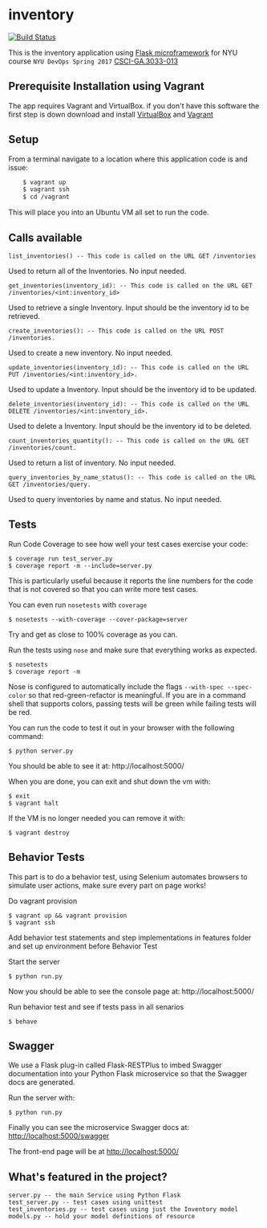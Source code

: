 # inventory

[![Build Status](https://travis-ci.org/NYU-Foxtrot/inventory.svg?branch=master)](https://travis-ci.org/NYU-Foxtrot/inventory)

This is the inventory application using [Flask microframework](http://flask.pocoo.org/) for NYU course `NYU DevOps Spring 2017` [CSCI-GA.3033-013](http://cs.nyu.edu/courses/spring17/CSCI-GA.3033-013/)

## Prerequisite Installation using Vagrant
The app requires Vagrant and VirtualBox. if you don't have this software the first step is down download and install [VirtualBox](https://www.virtualbox.org/) and [Vagrant](https://www.vagrantup.com/)

## Setup
From a terminal navigate to a location where this application code is and issue:
```bash
    $ vagrant up
    $ vagrant ssh
    $ cd /vagrant
```
This will place you into an Ubuntu VM all set to run the code.

## Calls available

    list_inventories() -- This code is called on the URL GET /inventories
Used to return all of the Inventories. No input needed.

    get_inventories(inventory_id): -- This code is called on the URL GET /inventories/<int:inventory_id>
Used to retrieve a single Inventory. Input should be the inventory id to be retrieved.

    create_inventories(): -- This code is called on the URL POST /inventories.
Used to create a new inventory. No input needed.

    update_inventories(inventory_id): -- This code is called on the URL PUT /inventories/<int:inventory_id>.
Used to update a Inventory. Input should be the inventory id to be updated.

    delete_inventories(inventory_id): -- This code is called on the URL DELETE /inventories/<int:inventory_id>. 
Used to delete a Inventory. Input should be the inventory id to be deleted.

    count_inventories_quantity(): -- This code is called on the URL GET /inventories/count.
Used to return a list of inventory. No input needed.

    query_inventories_by_name_status(): -- This code is called on the URL GET /inventories/query.
Used to query inventories by name and status. No input needed.
    
## Tests

Run Code Coverage to see how well your test cases exercise your code:

    $ coverage run test_server.py
    $ coverage report -m --include=server.py

This is particularly useful because it reports the line numbers for the code that is not covered so that you can write more test cases.

You can even run `nosetests` with `coverage`

    $ nosetests --with-coverage --cover-package=server

Try and get as close to 100% coverage as you can.

Run the tests using `nose` and make sure that everything works as expected.

    $ nosetests
    $ coverage report -m

Nose is configured to automatically include the flags `--with-spec --spec-color` so that red-green-refactor is meaningful. If you are in a command shell that supports colors, passing tests will be green while failing tests will be red.

You can run the code to test it out in your browser with the following command:

    $ python server.py

You should be able to see it at: http://localhost:5000/

When you are done, you can exit and shut down the vm with:

    $ exit
    $ vagrant halt

If the VM is no longer needed you can remove it with:

    $ vagrant destroy
    

## Behavior Tests

This part is to do a behavior test, using Selenium automates browsers to simulate user actions, make sure every part on page works!

Do vagrant provision

    $ vagrant up && vagrant provision
    $ vagrant ssh

Add behavior test statements and step implementations in features folder and set up environment before Behavior Test

Start the server

    $ python run.py

Now you should be able to see the console page at: http://localhost:5000/

Run behavior test and see if tests pass in all senarios 

    $ behave 


## Swagger

We use a Flask plug-in called Flask-RESTPlus to imbed Swagger documentation into your Python Flask microservice so that the Swagger docs are generated.

Run the server with:
    
    $ python run.py

Finally you can see the microservice Swagger docs at: [http://localhost:5000/swagger](http://localhost:5000/swagger)

The front-end page will be at [http://localhost:5000/](http://localhost:5000/)

## What's featured in the project?

    server.py -- the main Service using Python Flask
    test_server.py -- test cases using unittest
    test_inventories.py -- test cases using just the Inventory model
    models.py -- hold your model definitions of resource



